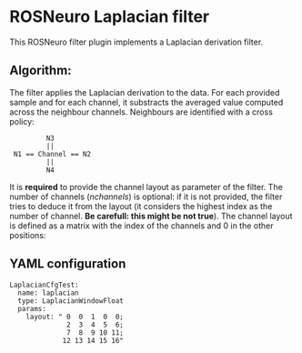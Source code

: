 # ROSNeuro Laplacian filter

This ROSNeuro filter plugin implements a Laplacian derivation filter.

## Algorithm:
The filter applies the Laplacian derivation to the data. For each provided sample and for each channel, it substracts the averaged value computed across the neighbour channels. Neighbours are identified with a cross policy:
```
         N3
         ||
 N1 == Channel == N2
         ||
         N4
```
It is **required** to provide the channel layout as parameter of the filter. The number of channels (*nchannels*) is optional: if it is not provided, the filter tries to deduce it from the layout (it considers the highest index as the number of channel. **Be carefull: this might be not true**). The channel layout is defined as a matrix with the index of the channels and 0 in the other positions:

## YAML configuration
```
LaplacianCfgTest:
  name: laplacian
  type: LaplacianWindowFloat
  params: 
    layout: " 0  0  1  0  0; 
              2  3  4  5  6;
              7  8  9 10 11; 
             12 13 14 15 16"
```
